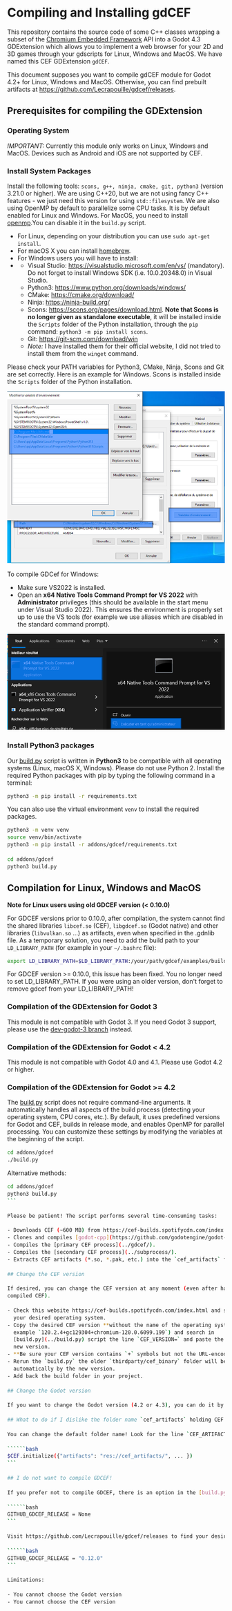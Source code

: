 # Compiling and Installing gdCEF

This repository contains the source code of some C++ classes wrapping a subset
of the [Chromium Embedded Framework](https://bitbucket.org/chromiumembedded/cef/wiki/Home)
API into a Godot 4.3 GDExtension which allows you to implement a web
browser for your 2D and 3D games through your gdscripts for Linux, Windows
and MacOS. We have named this CEF GDExtension `gdCEF`.

This document supposes you want to compile gdCEF module for Godot 4.2+ for Linux, Windows and MacOS. Otherwise, you can find prebuilt artifacts at https://github.com/Lecrapouille/gdcef/releases.

## Prerequisites for compiling the GDExtension

### Operating System

*IMPORTANT:* Currently this module only works on Linux, Windows and MacOS. Devices such as Android and iOS are not supported by CEF.

### Install System Packages

Install the following tools: `scons, g++, ninja, cmake, git, python3` (version 3.21.0 or higher). We are using C++20, but we are not using fancy C++ features - we just need this version for using `std::filesystem`. We are also using OpenMP by default to parallelize some CPU tasks. It is by default enabled for Linux and Windows. For MacOS, you need to install [openmp](https://www.youtube.com/playlist?list=PLLX-Q6B8xqZ8n8bwjGdzBJ25X2utwnoEG).You can disable it in the `build.py` script.

- For Linux, depending on your distribution you can use `sudo apt-get install`.
- For macOS X you can install [homebrew](https://brew.sh/).
- For Windows users you will have to install:
-
  - Visual Studio: https://visualstudio.microsoft.com/en/vs/ (mandatory). Do not forget to install Windows SDK (i.e. 10.0.20348.0) in Visual Studio.
  - Python3: https://www.python.org/downloads/windows/
  - CMake: https://cmake.org/download/
  - Ninja: https://ninja-build.org/
  - Scons: https://scons.org/pages/download.html. **Note that Scons is no longer given as standalone executable**, it will be installed inside the `Scripts` folder of the Python installation, through the `pip` command: `python3 -m pip install scons`.
  - Git: https://git-scm.com/download/win
  - *Note:* I have installed them for their official website, I did not tried to install them from the `winget` command.

Please check your PATH variables for Python3, CMake, Ninja, Scons and Git are set correctly. Here is an example for Windows. Scons is installed inside the `Scripts` folder of the Python installation.

![PATH](pics/windows_path.png)

To compile GDCef for Windows:

- Make sure VS2022 is installed.
- Open an **x64 Native Tools Command Prompt for VS 2022** with **Administrator** privileges (this should be available in the start menu under Visual Studio 2022). This ensures the environment is properly set up to use the VS tools (for example we use aliases which are disabled in the standard command prompt).

![Administrator](pics/windows_administrator.png)

### Install Python3 packages

Our [build.py](../build.py) script is written in **Python3** to be compatible with all operating systems (Linux, macOS X, Windows). Please do not use Python 2. Install the required Python packages with pip by typing the following command in a terminal:

```bash
python3 -m pip install -r requirements.txt
```

You can also use the virtual environment `venv` to install the required packages.

```bash
python3 -m venv venv
source venv/bin/activate
python3 -m pip install -r addons/gdcef/requirements.txt

cd addons/gdcef
python3 build.py
```

## Compilation for Linux, Windows and MacOS

**Note for Linux users using old GDCEF version (< 0.10.0)**

For GDCEF versions prior to 0.10.0, after compilation, the system cannot find the shared libraries `libcef.so` (CEF), `libgdcef.so` (Godot native) and other libraries (`libvulkan.so` ...) as artifacts, even when specified in the .gdnlib file. As a temporary solution, you need to add the build path to your `LD_LIBRARY_PATH` (for example in your `~/.bashrc` file):

```bash
export LD_LIBRARY_PATH=$LD_LIBRARY_PATH:/your/path/gdcef/examples/build
```

For GDCEF version >= 0.10.0, this issue has been fixed. You no longer need to set LD_LIBRARY_PATH. If you were using an older version, don't forget to remove gdcef from your LD_LIBRARY_PATH!

### Compilation of the GDExtension for Godot 3

This module is not compatible with Godot 3. If you need Godot 3 support, please use the
[dev-godot-3 branch](https://github.com/Lecrapouille/gdcef/blob/master/addons/gdcef/build.py)
instead.

### Compilation of the GDExtension for Godot < 4.2

This module is not compatible with Godot 4.0 and 4.1. Please use Godot 4.2 or higher.

### Compilation of the GDExtension for Godot >= 4.2

The [build.py](../build.py) script does not require command-line arguments. It automatically handles all aspects of the build process (detecting your operating system, CPU cores, etc.). By default, it uses predefined versions for Godot and CEF, builds in release mode, and enables OpenMP for parallel processing. You can customize these settings by modifying the variables at the beginning of the script.

```bash
cd addons/gdcef
./build.py
```

Alternative methods:

````bash
cd addons/gdcef
python3 build.py
```

Please be patient! The script performs several time-consuming tasks:

- Downloads CEF (~600 MB) from https://cef-builds.spotifycdn.com/index.html, extracts it to `../thirdparty/cef_binary`, compiles it.
- Clones and compiles [godot-cpp](https://github.com/godotengine/godot-cpp) into `../thirdparty/godot-4.2`
- Compiles the [primary CEF process](../gdcef/).
- Compiles the [secondary CEF process](../subprocess/).
- Extracts CEF artifacts (*.so, *.pak, etc.) into the `cef_artifacts` folder (~1GB of data).

## Change the CEF version

If desired, you can change the CEF version at any moment (even after having
compiled CEF).

- Check this website https://cef-builds.spotifycdn.com/index.html and select
  your desired operating system.
- Copy the desired CEF version **without the name of the operating system** (for
  example `120.2.4+gc129304+chromium-120.0.6099.199`) and search in
  [build.py](../build.py) script the line `CEF_VERSION=` and paste the
  new version.
- **Be sure your CEF version contains `+` symbols but not the URL-encode `%2B` format.**
- Rerun the `build.py` the older `thirdparty/cef_binary` folder will be replaced
  automatically by the new version.
- Add back the build folder in your project.

## Change the Godot version

If you want to change the Godot version (4.2 or 4.3), you can do it by modifying the `GODOT_VERSION` variable in the [build.py](../build.py) script. Do not use version 4.1 since gdextension is not compatible.

## What to do if I dislike the folder name `cef_artifacts` holding CEF artifacts ?

You can change the default folder name! Look for the line `CEF_ARTIFACTS_FOLDER = "cef_artifacts"` in the [build.py](../build.py) script and modify it. Then rerun `build.py`. This method will set the default path for Godot. Alternatively, you can specify the path in your GDScript code (see the API documentation for more details):

``````bash
$CEF.initialize({"artifacts": "res://cef_artifacts/", ... })
```

## I do not want to compile GDCEF!

If you prefer not to compile GDCEF, there is an option in the [build.py](../build.py) script. Modify this line:

``````bash
GITHUB_GDCEF_RELEASE = None
```

Visit https://github.com/Lecrapouille/gdcef/releases to find your desired version (omit the 'v' prefix and Godot version). For example:

``````bash
GITHUB_GDCEF_RELEASE = "0.12.0"
```

Limitations:

- You cannot choose the Godot version
- You cannot choose the CEF version
